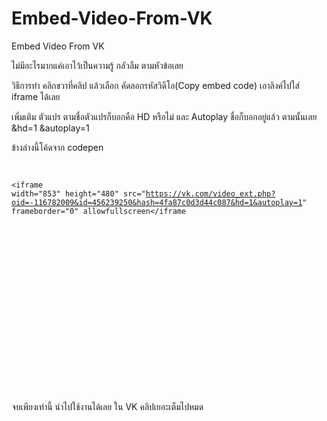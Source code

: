# Embed-Video-From-VK
Embed Video From VK

ไม่มีอะไรมากแค่เอาไว้เป็นความรู้ กลัวลืม ตามหัวข้อเลย

วิธีการทำ
คลิกขวาที่คลิป แล้วเลือก คัดลอกรหัสวิดีโอ(Copy embed code) เอาลิงค์ไปใส่ iframe ได้เลย

เพิ่มเติม ตัวแปร ตามชื่อตัวแปรก็บอกคือ HD หรือไม่ และ Autoplay ชื่อก็บอกอยู่แล้ว ตามนั้นเลย
&hd=1
&autoplay=1

ข้างล่างนี้โค้ดจาก codepen
<code><div class="video-container"><iframe width="853" height="480" src="https://vk.com/video_ext.php?oid=-116782009&id=456239250&hash=4fa87c0d3d44c087&hd=1&autoplay=1" frameborder="0" allowfullscreen</iframe</div>

<style type="text/css">
.video-container {
position: relative;
padding-bottom: 56.25%;
padding-top: 30px; height: 0; overflow: hidden;
}

.video-container iframe,
.video-container object,
.video-container embed {
position: absolute;
top: 0;
left: 0;
width: 100%;
height: 100%;
}
</style>
</code>


จบเพียงเท่านี้ นำไปใช้งานได้เลย ใน VK คลิปเยอะเต็มไปหมด
